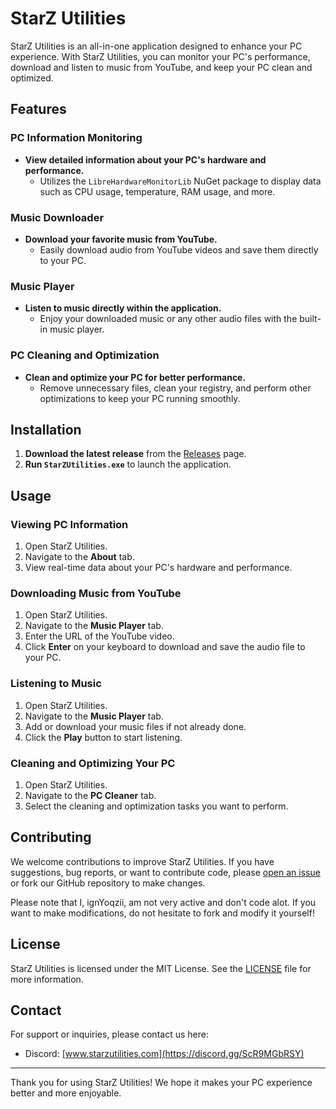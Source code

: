 # StarZ Utilities

StarZ Utilities is an all-in-one application designed to enhance your PC experience. With StarZ Utilities, you can monitor your PC's performance, download and listen to music from YouTube, and keep your PC clean and optimized.

## Features

### PC Information Monitoring
- **View detailed information about your PC's hardware and performance.**
  - Utilizes the `LibreHardwareMonitorLib` NuGet package to display data such as CPU usage, temperature, RAM usage, and more.

### Music Downloader
- **Download your favorite music from YouTube.**
  - Easily download audio from YouTube videos and save them directly to your PC.

### Music Player
- **Listen to music directly within the application.**
  - Enjoy your downloaded music or any other audio files with the built-in music player.

### PC Cleaning and Optimization
- **Clean and optimize your PC for better performance.**
  - Remove unnecessary files, clean your registry, and perform other optimizations to keep your PC running smoothly.

## Installation

1. **Download the latest release** from the [Releases](https://github.com/ignYoqzii/StarZUtilities/releases) page.
2. **Run `StarZUtilities.exe`** to launch the application.

## Usage

### Viewing PC Information
1. Open StarZ Utilities.
2. Navigate to the **About** tab.
3. View real-time data about your PC's hardware and performance.

### Downloading Music from YouTube
1. Open StarZ Utilities.
2. Navigate to the **Music Player** tab.
3. Enter the URL of the YouTube video.
4. Click **Enter** on your keyboard to download and save the audio file to your PC.

### Listening to Music
1. Open StarZ Utilities.
2. Navigate to the **Music Player** tab.
3. Add or download your music files if not already done.
4. Click the **Play** button to start listening.

### Cleaning and Optimizing Your PC
1. Open StarZ Utilities.
2. Navigate to the **PC Cleaner** tab.
3. Select the cleaning and optimization tasks you want to perform.

## Contributing

We welcome contributions to improve StarZ Utilities. If you have suggestions, bug reports, or want to contribute code, please [open an issue](#) or fork our GitHub repository to make changes. 

Please note that I, ignYoqzii, am not very active and don't code alot. If you want to make modifications, do not hesitate to fork and modify it yourself!

## License

StarZ Utilities is licensed under the MIT License. See the [LICENSE](#) file for more information.

## Contact

For support or inquiries, please contact us here:
- Discord: [www.starzutilities.com](https://discord.gg/ScR9MGbRSY)

---

Thank you for using StarZ Utilities! We hope it makes your PC experience better and more enjoyable.
